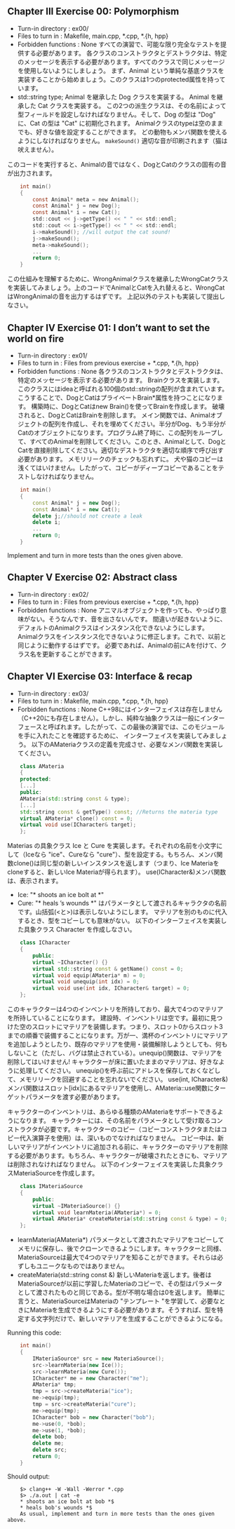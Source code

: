 ## Chapter III Exercise 00: Polymorphism
- Turn-in directory : ex00/
- Files to turn in : Makefile, main.cpp, *.cpp, *.{h, hpp}
- Forbidden functions : None
すべての演習で、可能な限り完全なテストを提供する必要があります。
各クラスのコンストラクタとデストラクタは、特定のメッセージを表示する必要があります。すべてのクラスで同じメッセージを使用しないようにしましょう。
まず、Animal という単純な基底クラスを実装することから始めましょう。このクラスは1つのprotected属性を持っています。
- std::string type;
Animal を継承した Dog クラスを実装する。
Animal を継承した Cat クラスを実装する。
この2つの派生クラスは、その名前によって型フィールドを設定しなければなりません。そして、Dog の型は "Dog" に、Cat の型は "Cat" に初期化されます。
Animalクラスのtypeは空のままでも、好きな値を設定することができます。
どの動物もメンバ関数を使えるようにしなければなりません。
`makeSound()`
適切な音が印刷されます（猫は吠えません）。

このコードを実行すると、Animalの音ではなく、DogとCatのクラスの固有の音が出力されます。
```c
    int main()
    {
        const Animal* meta = new Animal();
        const Animal* j = new Dog();
        const Animal* i = new Cat();
        std::cout << j->getType() << " " << std::endl;
        std::cout << i->getType() << " " << std::endl;
        i->makeSound(); //will output the cat sound!
        j->makeSound();
        meta->makeSound();
        ...
        return 0;
    }
```
この仕組みを理解するために、WrongAnimalクラスを継承したWrongCatクラスを実装してみましょう。上のコードでAnimalとCatを入れ替えると、WrongCatはWrongAnimalの音を出力するはずです。
上記以外のテストも実装して提出しなさい。

## Chapter IV Exercise 01: I don’t want to set the world on fire
- Turn-in directory : ex01/
- Files to turn in : Files from previous exercise + *.cpp, *.{h, hpp}
- Forbidden functions : None
各クラスのコンストラクタとデストラクタは、特定のメッセージを表示する必要があります。
Brainクラスを実装します。このクラスにはideaと呼ばれる100個のstd::stringの配列が含まれています。
こうすることで、DogとCatはプライベートBrain*属性を持つことになります。
構築時に、DogとCatはnew Brain()を使ってBrainを作成します。
破壊されると、DogとCatはBrainを削除します。
メイン関数では、Animalオブジェクトの配列を作成し、それを埋めてください。半分がDog、もう半分がCatのオブジェクトになります。プログラム終了時に、この配列をループして、すべてのAnimalを削除してください。このとき、Animalとして、DogとCatを直接削除してください。適切なデストラクタを適切な順序で呼び出す必要があります。
メモリリークのチェックも忘れずに。
犬や猫のコピーは浅くてはいけません。したがって、コピーがディープコピーであることをテストしなければなりません。

```cpp
    int main()
    {
        const Animal* j = new Dog();
        const Animal* i = new Cat();
        delete j;//should not create a leak
        delete i;
        ...
        return 0;
    }
```
Implement and turn in more tests than the ones given above.

## Chapter V Exercise 02: Abstract class
- Turn-in directory : ex02/
- Files to turn in : Files from previous exercise + *.cpp, *.{h, hpp}
- Forbidden functions : None
アニマルオブジェクトを作っても、やっぱり意味がない。そうなんです、音を出さないんです。
間違いが起きないように、デフォルトのAnimalクラスはインスタンス化できないようにします。
Animalクラスをインスタンス化できないように修正します。これで、以前と同じように動作するはずです。
必要であれば、Animalの前にAを付けて、クラス名を更新することができます。

## Chapter VI Exercise 03: Interface & recap
- Turn-in directory : ex03/
- Files to turn in : Makefile, main.cpp, *.cpp, *.{h, hpp}
- Forbidden functions : None
C++98にはインターフェイスは存在しません（C++20にも存在しません）。しかし、純粋な抽象クラスは一般にインターフェースと呼ばれます。したがって、この最後の演習では、このモジュールを手に入れたことを確認するために、 インターフェイスを実装してみましょう。
以下のAMateriaクラスの定義を完成させ、必要なメンバ関数を実装してください。
```cpp
    class AMateria
    {
    protected:
    [...]
    public:
    AMateria(std::string const & type);
    [...]
    std::string const & getType() const; //Returns the materia type
    virtual AMateria* clone() const = 0;
    virtual void use(ICharacter& target);
    };
```

Materias の具象クラス Ice と Cure を実装します。それぞれの名前を小文字にして（Iceなら "ice"、Cureなら "cure"）、型を設定する。もちろん、メンバ関数clone()は同じ型の新しいインスタンスを返します（つまり、Ice Materiaをcloneすると、新しいIce Materiaが得られます）。
use(ICharacter&)メンバ関数は、表示されます。
- Ice: "* shoots an ice bolt at <name> *"
- Cure: "* heals <name>’s wounds *"
<name>はパラメータとして渡されるキャラクタの名前です。山括弧(<と>)は表示しないようにします。
マテリアを別のものに代入するとき、型をコピーしても意味がない。
以下のインターフェイスを実装した具象クラス Character を作成しなさい。

```cpp
    class ICharacter
    {
        public:
        virtual ~ICharacter() {}
        virtual std::string const & getName() const = 0;
        virtual void equip(AMateria* m) = 0;
        virtual void unequip(int idx) = 0;
        virtual void use(int idx, ICharacter& target) = 0;
    };
```

このキャラクターは4つのインベントリを所持しており、最大で4つのマテリアを所持していることになります。
建設時、インベントリは空です。最初に見つけた空のスロットにマテリアを装備します。つまり、スロット0からスロット3までの順番で装備することになります。万が一、満杯のインベントリにマテリアを追加しようとしたり、既存のマテリアを使用・装備解除しようとしても、何もしないこと（ただし、バグは禁止されている）。unequip()関数は、マテリアを削除してはいけません!
キャラクターが床に置いたままのマテリアは、好きなように処理してください。
unequip()を呼ぶ前にアドレスを保存しておくなどして、メモリリークを回避することを忘れないでください。
use(int, ICharacter&) メンバ関数はスロット[idx]にあるマテリアを使用し、AMateria::use関数にターゲットパラメータを渡す必要があります。

キャラクターのインベントリは、あらゆる種類のAMateriaをサポートできるようになります。
キャラクターには、その名前をパラメータとして受け取るコンストラクタが必要です。キャラクターのコピー（コピーコンストラクタまたはコピー代入演算子を使用）は、深いものでなければなりません。
コピー中は、新しいマテリアがインベントリに追加される前に、キャラクターのマテリアを削除する必要があります。もちろん、キャラクターが破壊されたときにも、マテリアは削除されなければなりません。
以下のインターフェイスを実装した具象クラスMateriaSourceを作成します。

```cpp
    class IMateriaSource
    {
        public:
        virtual ~IMateriaSource() {}
        virtual void learnMateria(AMateria*) = 0;
        virtual AMateria* createMateria(std::string const & type) = 0;
    };
```
- learnMateria(AMateria*)
パラメータとして渡されたマテリアをコピーしてメモリに保存し、後でクローンできるようにします。キャラクターと同様、MateriaSourceは最大で4つのマテリアを知ることができます。それらは必ずしもユニークなものではありません。
- createMateria(std::string const &)
新しいMateriaを返します。後者はMateriaSourceが以前に学習したMateriaのコピーで、その型はパラメータとして渡されたものと同じである。型が不明な場合は0を返します。
簡単に言うと、MateriaSourceはMateriaの "テンプレート "を学習して、必要なときにMateriaを生成できるようにする必要があります。そうすれば、型を特定する文字列だけで、新しいマテリアを生成することができるようになる。

Running this code:
```cpp
    int main()
    {
        IMateriaSource* src = new MateriaSource();
        src->learnMateria(new Ice());
        src->learnMateria(new Cure());
        ICharacter* me = new Character("me");
        AMateria* tmp;
        tmp = src->createMateria("ice");
        me->equip(tmp);
        tmp = src->createMateria("cure");
        me->equip(tmp);
        ICharacter* bob = new Character("bob");
        me->use(0, *bob);
        me->use(1, *bob);
        delete bob;
        delete me;
        delete src;
        return 0;
    }
```
Should output:
```output
    $> clang++ -W -Wall -Werror *.cpp
    $> ./a.out | cat -e
    * shoots an ice bolt at bob *$
    * heals bob's wounds *$
    As usual, implement and turn in more tests than the ones given above.
```